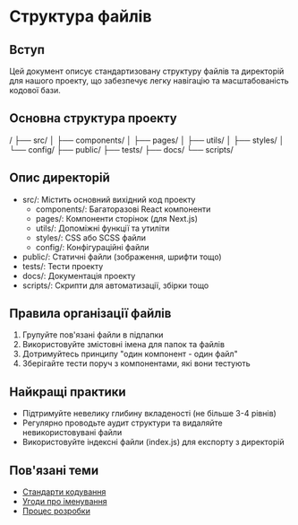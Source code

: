# Структура файлів

## Вступ
Цей документ описує стандартизовану структуру файлів та директорій для нашого проекту, що забезпечує легку навігацію та масштабованість кодової бази.

## Основна структура проекту

/
├── src/
│   ├── components/
│   ├── pages/
│   ├── utils/
│   ├── styles/
│   └── config/
├── public/
├── tests/
├── docs/
└── scripts/

## Опис директорій
- src/: Містить основний вихідний код проекту
  - components/: Багаторазові React компоненти
  - pages/: Компоненти сторінок (для Next.js)
  - utils/: Допоміжні функції та утиліти
  - styles/: CSS або SCSS файли
  - config/: Конфігураційні файли
- public/: Статичні файли (зображення, шрифти тощо)
- tests/: Тести проекту
- docs/: Документація проекту
- scripts/: Скрипти для автоматизації, збірки тощо

## Правила організації файлів
1. Групуйте пов'язані файли в підпапки
2. Використовуйте змістовні імена для папок та файлів
3. Дотримуйтесь принципу "один компонент - один файл"
4. Зберігайте тести поруч з компонентами, які вони тестують

## Найкращі практики
- Підтримуйте невелику глибину вкладеності (не більше 3-4 рівнів)
- Регулярно проводьте аудит структури та видаляйте невикористовувані файли
- Використовуйте індексні файли (index.js) для експорту з директорій

## Пов'язані теми
- [Стандарти кодування](02_coding_standards.md)
- [Угоди про іменування](03_naming_conventions.md)
- [Процес розробки](../02_development_process/00_intro.md)